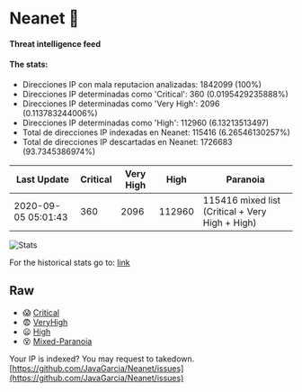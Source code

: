 # Neanet :hocho:
#### Threat intelligence feed
#### The stats:

- Direcciones IP con mala reputacion analizadas: 1842099 (100%)
- Direcciones IP determinadas como 'Critical':  360 (0.0195429235888%)
- Direcciones IP determinadas como 'Very High':  2096 (0.113783244006%)
- Direcciones IP determinadas como 'High':  112960 (6.13213513497)
- Total de direcciones IP indexadas en Neanet:  115416 (6.26546130257%)
- Total de direcciones IP descartadas en Neanet:  1726683 (93.7345386974%)

| Last Update | Critical | Very High | High | Paranoia |
| --- | --- | --- | --- | --- |
| 2020-09-05 05:01:43 | 360 | 2096 | 112960 | 115416 mixed list (Critical + Very High + High)|

![Stats](https://docs.google.com/spreadsheets/d/e/2PACX-1vSnaNMIXVabIpDJjufMlzH7poXnshF3mgd8Is1g9ytUEzVsP5my4Trn8f-xkoLLQ38xpL3HtmUexLo6/pubchart?oid=501124687&format=image)

For the historical stats go to: [link](/stats.csv)
## Raw
- :scream: [Critical](https://raw.githubusercontent.com/JavaGarcia/Neanet/master/blacklists/neanet_critical.txt)
- :fearful: [VeryHigh](https://raw.githubusercontent.com/JavaGarcia/Neanet/master/blacklists/neanet_veryHigh.txtt)
- :frowning: [High](https://raw.githubusercontent.com/JavaGarcia/Neanet/master/blacklists/neanet_high.txt)
- :dizzy_face: [Mixed-Paranoia](https://raw.githubusercontent.com/JavaGarcia/Neanet/master/blacklists/neanet_all.txt)


Your IP is indexed? You may request to takedown. [https://github.com/JavaGarcia/Neanet/issues](https://github.com/JavaGarcia/Neanet/issues)














































































































































































































































































































































































































































































































































































